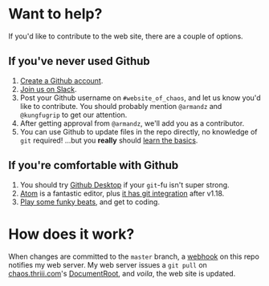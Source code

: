 # Want to help?

If you'd like to contribute to the web site, there are a couple of options.

## If you've never used Github

  1. [Create a Github account](https://github.com/join).
  2. [Join us on Slack](https://legacyofchaoshome.slack.com/).
  3. Post your Github username on `#website_of_chaos`, and let us know you'd like to contribute.
     You should probably mention `@armandz` and `@kungfugrip` to get our attention.
  4. After getting approval from `@armandz`, we'll add you as a contributor.
  5. You can use Github to update files in the repo directly, no knowledge of `git` 
     required! ...but you **really** should [learn the basics](https://guides.github.com/activities/hello-world/).

## If you're comfortable with Github

  1. You should try [Github Desktop](https://desktop.github.com/) if your `git`-fu isn't super strong.
  2. [Atom](https://atom.io/) is a fantastic editor, plus 
     [it has git integration](https://www.youtube.com/watch?v=7FPTUaoHtjQ) after v1.18.
  3. [Play some funky beats](https://www.youtube.com/watch?v=ns3SAjqMGU0&index=10&list=PL7-NrfuNPRyyClJ3M_suEWEzIVJWr6HAA), 
     and get to coding.
  
# How does it work?

When changes are committed to the `master` branch, a [webhook](https://developer.github.com/webhooks/) 
on this repo notifies my web server.  My web server issues a `git pull` on 
[chaos.thriii.com](http://chaos.thriii.com/)'s [DocumentRoot](http://httpd.apache.org/docs/2.2/mod/core.html#documentroot), 
and _voila_, the web site is updated.
